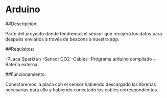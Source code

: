 # Arduino

##Descripcion:

Parte del proyecto donde tendremos el sensor que recojerá los datos para después enviarlos a través de beacons a nuestra app.

##Requisitos:

-PLaca Sparkfun 
-Sensor CO2 
-Cables
-Programa arduino compilado
-Batería externa

##Funcionamiento:

Conectaremos la placa con el sensor habiendo descargado las librerías necesarias para ello y habiendo conectado los cables correspondientes.